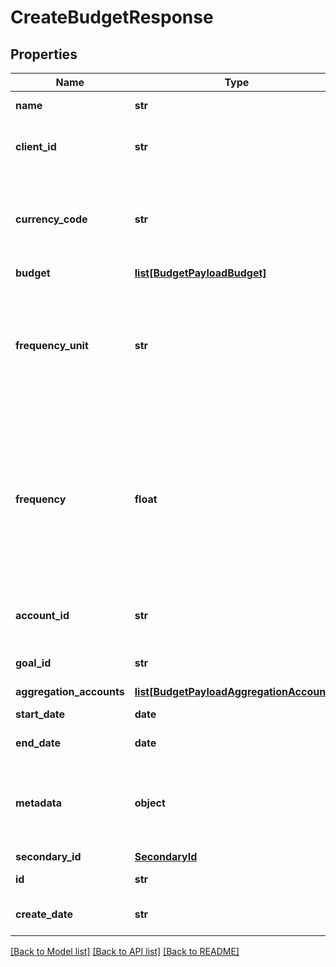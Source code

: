 # CreateBudgetResponse

## Properties
Name | Type | Description | Notes
------------ | ------------- | ------------- | -------------
**name** | **str** | Name of the budget | 
**client_id** | **str** | The ID of the client the budget belongs to | 
**currency_code** | **str** | Alphabetic currency code for the base currency of the budget, limited to 3 characters. | 
**budget** | [**list[BudgetPayloadBudget]**](BudgetPayloadBudget.md) |  | 
**frequency_unit** | **str** | Frequency of the budget. Value may be daily, weekly, bi-weekly, monthly, semi-monthly, quarterly, or annually | 
**frequency** | **float** | Number of frequency_unit between each budget. For example, if the frequency_unit is weekly and the frequency is 2, this means the budget occurs every two weeks. Default is 1 | [optional] 
**account_id** | **str** | The ID of the account the budget belongs to | [optional] 
**goal_id** | **str** | The ID of a goal mapped to the budget | [optional] 
**aggregation_accounts** | [**list[BudgetPayloadAggregationAccounts]**](BudgetPayloadAggregationAccounts.md) |  | [optional] 
**start_date** | **date** | The start date for the budget | [optional] 
**end_date** | **date** | The end date for the budget | [optional] 
**metadata** | **object** | Custom information associated with the budget in the format key:value | [optional] 
**secondary_id** | [**SecondaryId**](SecondaryId.md) |  | [optional] 
**id** | **str** | ID of the budget | [optional] 
**create_date** | **str** | Datetime the budget was created | [optional] 

[[Back to Model list]](../README.md#documentation-for-models) [[Back to API list]](../README.md#documentation-for-api-endpoints) [[Back to README]](../README.md)


